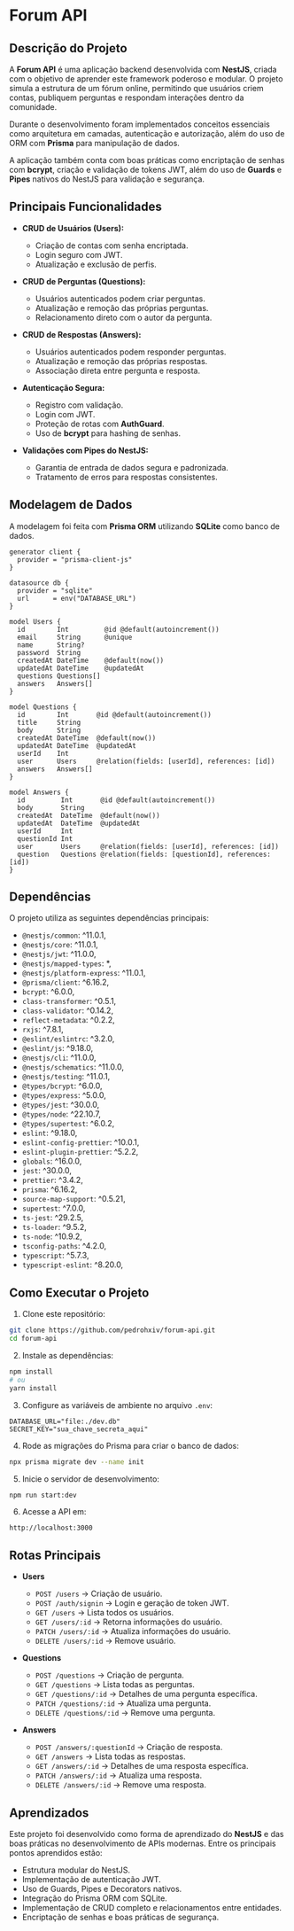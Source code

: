 # Forum API

## Descrição do Projeto

A **Forum API** é uma aplicação backend desenvolvida com **NestJS**, criada com o objetivo de aprender este framework poderoso e modular. O projeto simula a estrutura de um fórum online, permitindo que usuários criem contas, publiquem perguntas e respondam interações dentro da comunidade.

Durante o desenvolvimento foram implementados conceitos essenciais como arquitetura em camadas, autenticação e autorização, além do uso de ORM com **Prisma** para manipulação de dados.

A aplicação também conta com boas práticas como encriptação de senhas com **bcrypt**, criação e validação de tokens JWT, além do uso de **Guards** e **Pipes** nativos do NestJS para validação e segurança.

## Principais Funcionalidades

- **CRUD de Usuários (Users):**
  - Criação de contas com senha encriptada.
  - Login seguro com JWT.
  - Atualização e exclusão de perfis.

- **CRUD de Perguntas (Questions):**
  - Usuários autenticados podem criar perguntas.
  - Atualização e remoção das próprias perguntas.
  - Relacionamento direto com o autor da pergunta.

- **CRUD de Respostas (Answers):**
  - Usuários autenticados podem responder perguntas.
  - Atualização e remoção das próprias respostas.
  - Associação direta entre pergunta e resposta.

- **Autenticação Segura:**
  - Registro com validação.
  - Login com JWT.
  - Proteção de rotas com **AuthGuard**.
  - Uso de **bcrypt** para hashing de senhas.

- **Validações com Pipes do NestJS:**
  - Garantia de entrada de dados segura e padronizada.
  - Tratamento de erros para respostas consistentes.

## Modelagem de Dados

A modelagem foi feita com **Prisma ORM** utilizando **SQLite** como banco de dados.

```prisma
generator client {
  provider = "prisma-client-js"
}

datasource db {
  provider = "sqlite"
  url      = env("DATABASE_URL")
}

model Users {
  id        Int         @id @default(autoincrement())
  email     String      @unique
  name      String?
  password  String
  createdAt DateTime    @default(now())
  updatedAt DateTime    @updatedAt
  questions Questions[]
  answers   Answers[]
}

model Questions {
  id        Int       @id @default(autoincrement())
  title     String
  body      String
  createdAt DateTime  @default(now())
  updatedAt DateTime  @updatedAt
  userId    Int
  user      Users     @relation(fields: [userId], references: [id])
  answers   Answers[]
}

model Answers {
  id         Int       @id @default(autoincrement())
  body       String
  createdAt  DateTime  @default(now())
  updatedAt  DateTime  @updatedAt
  userId     Int
  questionId Int
  user       Users     @relation(fields: [userId], references: [id])
  question   Questions @relation(fields: [questionId], references: [id])
}
```

## Dependências

O projeto utiliza as seguintes dependências principais:

- `@nestjs/common`: ^11.0.1,
- `@nestjs/core`: ^11.0.1,
- `@nestjs/jwt`: ^11.0.0,
- `@nestjs/mapped-types`: \*,
- `@nestjs/platform-express`: ^11.0.1,
- `@prisma/client`: ^6.16.2,
- `bcrypt`: ^6.0.0,
- `class-transformer`: ^0.5.1,
- `class-validator`: ^0.14.2,
- `reflect-metadata`: ^0.2.2,
- `rxjs`: ^7.8.1,
- `@eslint/eslintrc`: ^3.2.0,
- `@eslint/js`: ^9.18.0,
- `@nestjs/cli`: ^11.0.0,
- `@nestjs/schematics`: ^11.0.0,
- `@nestjs/testing`: ^11.0.1,
- `@types/bcrypt`: ^6.0.0,
- `@types/express`: ^5.0.0,
- `@types/jest`: ^30.0.0,
- `@types/node`: ^22.10.7,
- `@types/supertest`: ^6.0.2,
- `eslint`: ^9.18.0,
- `eslint-config-prettier`: ^10.0.1,
- `eslint-plugin-prettier`: ^5.2.2,
- `globals`: ^16.0.0,
- `jest`: ^30.0.0,
- `prettier`: ^3.4.2,
- `prisma`: ^6.16.2,
- `source-map-support`: ^0.5.21,
- `supertest`: ^7.0.0,
- `ts-jest`: ^29.2.5,
- `ts-loader`: ^9.5.2,
- `ts-node`: ^10.9.2,
- `tsconfig-paths`: ^4.2.0,
- `typescript`: ^5.7.3,
- `typescript-eslint`: ^8.20.0,

## Como Executar o Projeto

1. Clone este repositório:

```bash
git clone https://github.com/pedrohxiv/forum-api.git
cd forum-api
```

2. Instale as dependências:

```bash
npm install
# ou
yarn install
```

3. Configure as variáveis de ambiente no arquivo `.env`:

```env
DATABASE_URL="file:./dev.db"
SECRET_KEY="sua_chave_secreta_aqui"
```

4. Rode as migrações do Prisma para criar o banco de dados:

```bash
npx prisma migrate dev --name init
```

5. Inicie o servidor de desenvolvimento:

```bash
npm run start:dev
```

6. Acesse a API em:

```
http://localhost:3000
```

## Rotas Principais

- **Users**
  - `POST /users` → Criação de usuário.
  - `POST /auth/signin` → Login e geração de token JWT.
  - `GET /users` → Lista todos os usuários.
  - `GET /users/:id` → Retorna informações do usuário.
  - `PATCH /users/:id` → Atualiza informações do usuário.
  - `DELETE /users/:id` → Remove usuário.

- **Questions**
  - `POST /questions` → Criação de pergunta.
  - `GET /questions` → Lista todas as perguntas.
  - `GET /questions/:id` → Detalhes de uma pergunta específica.
  - `PATCH /questions/:id` → Atualiza uma pergunta.
  - `DELETE /questions/:id` → Remove uma pergunta.

- **Answers**
  - `POST /answers/:questionId` → Criação de resposta.
  - `GET /answers` → Lista todas as respostas.
  - `GET /answers/:id` → Detalhes de uma resposta específica.
  - `PATCH /answers/:id` → Atualiza uma resposta.
  - `DELETE /answers/:id` → Remove uma resposta.

## Aprendizados

Este projeto foi desenvolvido como forma de aprendizado do **NestJS** e das boas práticas no desenvolvimento de APIs modernas.
Entre os principais pontos aprendidos estão:

- Estrutura modular do NestJS.
- Implementação de autenticação JWT.
- Uso de Guards, Pipes e Decorators nativos.
- Integração do Prisma ORM com SQLite.
- Implementação de CRUD completo e relacionamentos entre entidades.
- Encriptação de senhas e boas práticas de segurança.